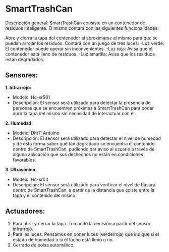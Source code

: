 # SmartTrashCan

Descripción general: SmartTrashCan consiste en un contenedor de residuos inteligente. El mismo contará con las siguientes funcionalidades:

Abre y cierra la tapa del contenedor al aproximarse al mismo para que se puedan arrojar los residuos.
Contará con un juego de tres luces:
-Luz verde: El contenedor puede operar sin inconvenientes.
-Luz roja: Avisa que el contenedor está lleno de residuos.
-Luz amarilla: Avisa que los residuos están degradados.

## Sensores:

**1. Infrarrojo:**
- Modelo: Hc-sr501
- Descripción: El sensor será utilizado para detectar la presencia de personas que se encuentren próximas a SmartTrashCan para poder abrir la tapa del mismo sin necesidad de interactuar con él.

**2. Humedad:**
- Modelo: Dht11 Arduino
- Descripción: El sensor será utilizado para detectar el nivel de humedad y de esta forma saber qué tan degradado se encuentra el contenido dentro de SmartTrashCan, pudiendo dar aviso al usuario a través de alguna aplicación que sus deshechos no están en condiciones favorables.

**3. Ultrasónico:**
- Modelo: Hc-sr04
- Descripción: El sensor será utilizado para verificar el nivel de basura dentro de SmartTrashCan, a partir de la distancia que existe entre la tapa y el contenido del mismo. 

## Actuadores:
1. Para abrir y cerrar la tapa. Tomando la decisión a partir del sensor infrarrojo.
2. Para las luces. Pensamos en poner luces (verde/roja) que indique si el estado de humedad o si el tacho está lleno o no.
3. Cerrado de bolsa automático. 
